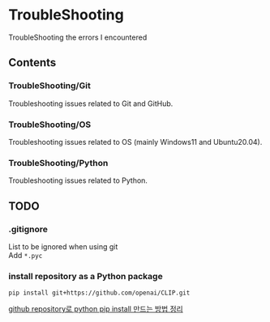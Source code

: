 # TroubleShooting
TroubleShooting the errors I encountered

## Contents

### TroubleShooting/Git
Troubleshooting issues related to Git and GitHub.
### TroubleShooting/OS
Troubleshooting issues related to OS (mainly Windows11 and Ubuntu20.04).
### TroubleShooting/Python
Troubleshooting issues related to Python.

## TODO
### .gitignore
List to be ignored when using git    
Add `*.pyc`
### install repository as a Python package
```
pip install git+https://github.com/openai/CLIP.git
```
[github repository로 python pip install 만드는 방법 정리](https://lsjsj92.tistory.com/592)